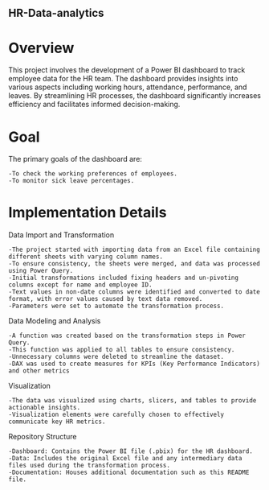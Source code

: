 ## HR-Data-analytics

# Overview
This project involves the development of a Power BI dashboard to track employee data for the HR team. The dashboard provides insights into various aspects including working hours, attendance, performance, and leaves. By streamlining HR processes, the dashboard significantly increases efficiency and facilitates informed decision-making.

# Goal
The primary goals of the dashboard are:

    -To check the working preferences of employees.
    -To monitor sick leave percentages.

# Implementation Details
Data Import and Transformation

    -The project started with importing data from an Excel file containing different sheets with varying column names.
    -To ensure consistency, the sheets were merged, and data was processed using Power Query.
    -Initial transformations included fixing headers and un-pivoting columns except for name and employee ID.
    -Text values in non-date columns were identified and converted to date format, with error values caused by text data removed.
    -Parameters were set to automate the transformation process.

Data Modeling and Analysis

    -A function was created based on the transformation steps in Power Query.
    -This function was applied to all tables to ensure consistency.
    -Unnecessary columns were deleted to streamline the dataset.
    -DAX was used to create measures for KPIs (Key Performance Indicators) and other metrics

Visualization

    -The data was visualized using charts, slicers, and tables to provide actionable insights.
    -Visualization elements were carefully chosen to effectively communicate key HR metrics.

Repository Structure

    -Dashboard: Contains the Power BI file (.pbix) for the HR dashboard.
    -Data: Includes the original Excel file and any intermediary data files used during the transformation process.
    -Documentation: Houses additional documentation such as this README file.
  

